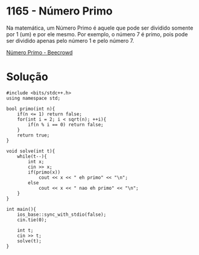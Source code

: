 # 1165 - Número Primo

Na matemática, um Número Primo é aquele que pode ser dividido somente por 1 (um) e por ele mesmo. Por exemplo, o número 7 é primo, pois pode ser dividido apenas pelo número 1 e pelo número 7.

[Número Primo - Beecrowd](https://www.beecrowd.com.br/judge/pt/problems/view/1165)

# Solução

```
#include <bits/stdc++.h>
using namespace std;

bool primo(int n){
	if(n <= 1) return false;
	for(int i = 2; i < sqrt(n); ++i){
		if(n % i == 0) return false;
	}
	return true;
}

void solve(int t){
	while(t--){
		int x;
		cin >> x;
		if(primo(x))
			cout << x << " eh primo" << "\n";
		else
			cout << x << " nao eh primo" << "\n";
	}			
}

int main(){ 
	ios_base::sync_with_stdio(false);
    cin.tie(0);
	
	int t;
	cin >> t;
	solve(t);
}
```
